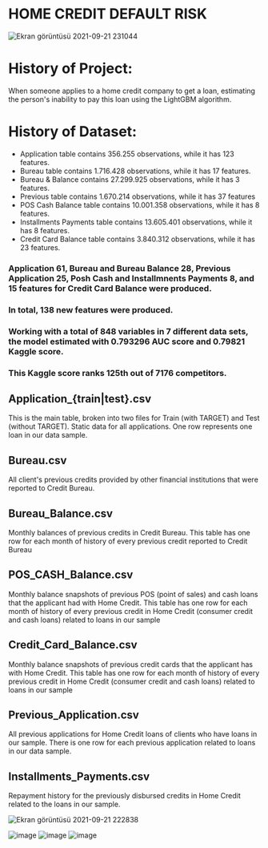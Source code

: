 # HOME CREDIT DEFAULT RISK

![Ekran görüntüsü 2021-09-21 231044](https://user-images.githubusercontent.com/73841520/134240680-c6ae8f65-9484-416d-9a5a-aa32dac44214.png)


# History of Project:
When someone applies to a home credit company to get a loan, estimating the person's inability to pay this loan using the LightGBM algorithm.

# History of Dataset:
* Application table contains 356.255 observations, while it has 123 features.
* Bureau table contains 1.716.428 observations, while it has 17 features.
* Bureau & Balance contains 27.299.925 observations, while it has 3 features.
* Previous table contains 1.670.214 observations, while it has 37 features
* POS Cash Balance table contains 10.001.358 observations, while it has 8 features.
* Installments Payments table contains 13.605.401 observations, while it has 8 features.
* Credit Card Balance table contains 3.840.312 observations, while it has 23 features.

 ### Application 61, Bureau and Bureau Balance 28, Previous Application 25, Posh Cash and Installmnents Payments 8, and 15 features for Credit Card Balance were produced.
 ### In total, 138 new features were produced.
 ### Working with a total of 848 variables in 7 different data sets, the model estimated with 0.793296 AUC score and 0.79821 Kaggle score.
 ### This Kaggle score ranks 125th out of 7176 competitors.

## Application_{train|test}.csv

This is the main table, broken into two files for Train (with TARGET) and Test (without TARGET).
Static data for all applications. One row represents one loan in our data sample.

## Bureau.csv
All client's previous credits provided by other financial institutions that were reported to Credit Bureau.

## Bureau_Balance.csv
Monthly balances of previous credits in Credit Bureau.
This table has one row for each month of history of every previous credit reported to Credit Bureau

## POS_CASH_Balance.csv
Monthly balance snapshots of previous POS (point of sales) and cash loans that the applicant had with Home Credit.
This table has one row for each month of history of every previous credit in Home Credit (consumer credit and cash loans) related to loans in our sample 

## Credit_Card_Balance.csv
Monthly balance snapshots of previous credit cards that the applicant has with Home Credit.
This table has one row for each month of history of every previous credit in Home Credit (consumer credit and cash loans) related to loans in our sample 

## Previous_Application.csv
All previous applications for Home Credit loans of clients who have loans in our sample.
There is one row for each previous application related to loans in our data sample.

## Installments_Payments.csv
Repayment history for the previously disbursed credits in Home Credit related to the loans in our sample.


 ![Ekran görüntüsü 2021-09-21 222838](https://user-images.githubusercontent.com/73841520/134241835-9f855239-564d-4575-b845-97a58923fd02.png)

![image](https://user-images.githubusercontent.com/73841520/134247558-1ed03762-a5ba-43c1-8851-4a2926ec64a0.png)
![image](https://user-images.githubusercontent.com/73841520/134247599-20d58a3b-3da8-4005-904f-3dd35407ed1f.png)
![image](https://user-images.githubusercontent.com/73841520/134247618-6f45fc55-f12a-4d58-a047-9246a4ef42c6.png)


